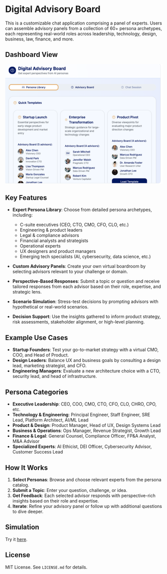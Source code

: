 # Digital Advisory Board

This is a customizable chat application comprising a panel of experts. Users can assemble advisory panels from a collection of 60+ persona archetypes, each representing real-world roles across leadership, technology, design, business, law, finance, and more.

## Dashboard View

![Screenshot](./dashboard.png)

## Key Features

- **Expert Persona Library**: Choose from detailed persona archetypes, including:
  - C-suite executives (CEO, CTO, CMO, CFO, CLO, etc.)
  - Engineering & product leaders
  - Legal & compliance advisors
  - Financial analysts and strategists
  - Operational experts
  - UX designers and product managers
  - Emerging tech specialists (AI, cybersecurity, data science, etc.)

- **Custom Advisory Panels**: Create your own virtual boardroom by selecting advisors relevant to your challenge or domain.

- **Perspective-Based Responses**: Submit a topic or question and receive tailored responses from each advisor based on their role, expertise, and strategic lens.

- **Scenario Simulation**: Stress-test decisions by prompting advisors with hypothetical or real-world scenarios.

- **Decision Support**: Use the insights gathered to inform product strategy, risk assessments, stakeholder alignment, or high-level planning.

## Example Use Cases

- **Startup Founders**: Test your go-to-market strategy with a virtual CMO, COO, and Head of Product.
- **Design Leaders**: Balance UX and business goals by consulting a design lead, marketing strategist, and CFO.
- **Engineering Managers**: Evaluate a new architecture choice with a CTO, security lead, and head of infrastructure.

## Persona Categories

- **Executive Leadership**: CEO, COO, CMO, CTO, CFO, CLO, CHRO, CPO, etc.
- **Technology & Engineering**: Principal Engineer, Staff Engineer, SRE Lead, Platform Architect, AI/ML Lead
- **Product & Design**: Product Manager, Head of UX, Design Systems Lead
- **Business & Operations**: Ops Manager, Revenue Strategist, Growth Lead
- **Finance & Legal**: General Counsel, Compliance Officer, FP&A Analyst, M&A Advisor
- **Specialized Experts**: AI Ethicist, DEI Officer, Cybersecurity Advisor, Customer Success Lead

## How It Works

1. **Select Personas**: Browse and choose relevant experts from the persona catalog.
2. **Submit a Topic**: Enter your question, challenge, or idea.
3. **Get Feedback**: Each selected advisor responds with perspective-rich insights based on their role and expertise.
4. **Iterate**: Refine your advisory panel or follow up with additional questions to dive deeper.

## Simulation

Try it [here](https://gh.io/digital-advisory-board).

## License

MIT License. See `LICENSE.md` for details.
